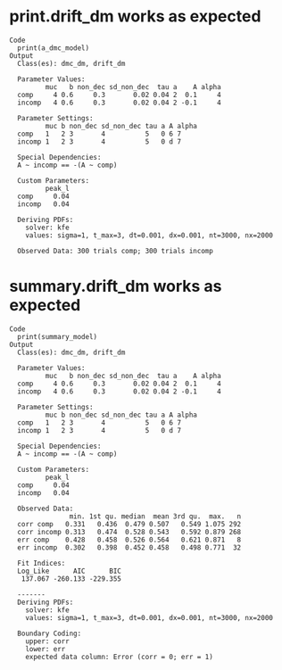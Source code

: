 # print.drift_dm works as expected

    Code
      print(a_dmc_model)
    Output
      Class(es): dmc_dm, drift_dm
      
      Parameter Values:
             muc   b non_dec sd_non_dec  tau a    A alpha
      comp     4 0.6     0.3       0.02 0.04 2  0.1     4
      incomp   4 0.6     0.3       0.02 0.04 2 -0.1     4
      
      Parameter Settings:
             muc b non_dec sd_non_dec tau a A alpha
      comp   1   2 3       4          5   0 6 7    
      incomp 1   2 3       4          5   0 d 7    
      
      Special Dependencies:
      A ~ incomp == -(A ~ comp)
      
      Custom Parameters:
             peak_l
      comp     0.04
      incomp   0.04
      
      Deriving PDFs:
        solver: kfe
        values: sigma=1, t_max=3, dt=0.001, dx=0.001, nt=3000, nx=2000
      
      Observed Data: 300 trials comp; 300 trials incomp

# summary.drift_dm works as expected

    Code
      print(summary_model)
    Output
      Class(es): dmc_dm, drift_dm
      
      Parameter Values:
             muc   b non_dec sd_non_dec  tau a    A alpha
      comp     4 0.6     0.3       0.02 0.04 2  0.1     4
      incomp   4 0.6     0.3       0.02 0.04 2 -0.1     4
      
      Parameter Settings:
             muc b non_dec sd_non_dec tau a A alpha
      comp   1   2 3       4          5   0 6 7    
      incomp 1   2 3       4          5   0 d 7    
      
      Special Dependencies:
      A ~ incomp == -(A ~ comp)
      
      Custom Parameters:
             peak_l
      comp     0.04
      incomp   0.04
      
      Observed Data:
                   min. 1st qu. median  mean 3rd qu.  max.   n
      corr comp   0.331   0.436  0.479 0.507   0.549 1.075 292
      corr incomp 0.313   0.474  0.528 0.543   0.592 0.879 268
      err comp    0.428   0.458  0.526 0.564   0.621 0.871   8
      err incomp  0.302   0.398  0.452 0.458   0.498 0.771  32
      
      Fit Indices:
      Log_Like      AIC      BIC 
       137.067 -260.133 -229.355 
      
      -------
      Deriving PDFs:
        solver: kfe
        values: sigma=1, t_max=3, dt=0.001, dx=0.001, nt=3000, nx=2000 
      
      Boundary Coding:
        upper: corr 
        lower: err 
        expected data column: Error (corr = 0; err = 1) 

